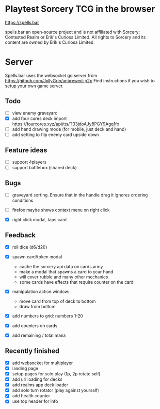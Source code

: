 # Playtest Sorcery TCG in the browser
https://spells.bar

spells.bar an open-source project and is not affiliated with Sorcery: Contested Realm or Erik's Curiosa Limited.
All rights to Sorcery and its content are owned by Erik's Curiosa Limited.

# Server
Spells.bar uses the websocket go server from https://github.com/JollyGrin/unbrewed-p2p
Find instructions if you wish to setup your own game server.


## Todo 
- [ ] view enemy graveyard
- [x] add four cores deck import https://fourcores.xyz/api/tts/T33jdoAJy8PGY9Agq1fo
- [ ] add hand drawing mode (for mobile, just deck and hand)
- [ ] add setting to flip enemy card upside down

## Feature ideas
- [ ] support 4players
- [ ] support battlebox (shared deck)

## Bugs
- [ ] graveyard sorting. Ensure that in the handle drag it ignores ordering conditions
- [ ] firefox maybe shows context menu on right click
- [x] right click modal, taps card



## Feedback
- [x] roll dice (d6/d20)
- [x] spawn card/token modal
    - cache the sorcery api data on cards.army
    - make a modal that spawns a card to your hand
    - will cover rubble and many other mechanics
    - some cards have effects that require counter on the card
- [x] manipulation action window:
    - move card from top of deck to bottom
    - draw from bottom
- [x] add numbers to grid: numbers 1-20
- [x] add counters on cards
- [x] add remaining / total mana



## Recently finished
- [x] add websocket for multiplayer
- [x] landing page
- [x] setup pages for solo play (1p, 2p rotate self)
- [x] add url loading for decks
- [x] add realms app deck loader
- [x] add solo turn rotator (play against yourself)
- [x] add health counter
- [x] use top header for info

